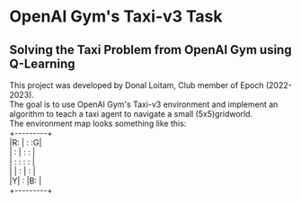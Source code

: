 # OpenAI Gym's Taxi-v3 Task
## Solving the Taxi Problem from OpenAI Gym using Q-Learning
This project was developed by Donal Loitam, Club member of Epoch (2022-2023). <br/>
The goal is to use OpenAI Gym's Taxi-v3 environment and implement an algorithm to teach a taxi agent to navigate a small (5x5)gridworld. <br/>
The environment map looks something like this: <br/>
          +---------+  <br/>
          |R: | : :G|  <br/>
          | : | : : |  <br/>
          | : : : : |  <br/>
          | | : | : |  <br/>
          |Y| : |B: |  <br/>
          +---------+  <br/>
